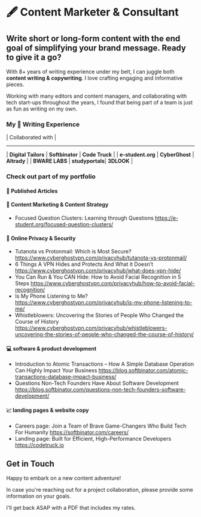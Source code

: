 # 🖋️ Content Marketer & Consultant
## Write short or long-form content with the end goal of simplifying your brand message. Ready to give it a go?
With 8+ years of writing experience under my belt, I can juggle both **content writing & copywriting**. I love crafting engaging and informative pieces.

Working with many editors and content managers, and collaborating with tech start-ups throughout the years, I found that being part of a team is just as fun as writing on my own.

### My 🎯 Writing Experience
|                   Collaborated with                    |
 ________________________________________________________
| **Digital Tailors** | **Softbinator** | **Code Truck** |
| **e-student.org**   | **CyberGhost**  | **Altrady**    | 
| **BWARE LABS**      | **studyportals**| **3DLOOK**     | 

### Check out part of my portfolio
#### 📰 Published Articles
#### 📍 Content Marketing & Content Strategy
- Focused Question Clusters: Learning through Questions https://e-student.org/focused-question-clusters/     
#### 🔐 Online Privacy & Security
- Tutanota vs Protonmail: Which is Most Secure? https://www.cyberghostvpn.com/privacyhub/tutanota-vs-protonmail/
- 6 Things A VPN Hides and Protects And What it Doesn’t https://www.cyberghostvpn.com/privacyhub/what-does-vpn-hide/
- You Can Run & You CAN Hide: How to Avoid Facial Recognition in 5 Steps https://www.cyberghostvpn.com/privacyhub/how-to-avoid-facial-recognition/
- Is My Phone Listening to Me? https://www.cyberghostvpn.com/privacyhub/is-my-phone-listening-to-me/
- Whistleblowers: Uncovering the Stories of People Who Changed the Course of History https://www.cyberghostvpn.com/privacyhub/whistleblowers-uncovering-the-stories-of-people-who-changed-the-course-of-history/
#### 💻 software & product development
- Introduction to Atomic Transactions – How A Simple Database Operation Can Highly Impact Your Business https://blog.softbinator.com/atomic-transactions-database-impact-business/
- Questions Non-Tech Founders Have About Software Development https://blog.softbinator.com/questions-non-tech-founders-software-development/
#### 📈 landing pages & website copy
- Careers page: Join a Team of Brave Game-Changers Who Build Tech For Humanity https://softbinator.com/careers/
- Landing page: Built for Efficient, High-Performance Developers https://codetruck.io

## Get in Touch
Happy to embark on a new content adventure!

In case you're reaching out for a project collaboration, please provide some information on your goals.

I'll get back ASAP with a PDF that includes my rates.

